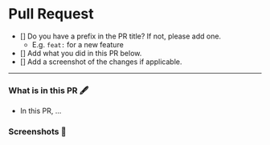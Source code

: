# Pull Request

- [] Do you have a prefix in the PR title? If not, please add one.
  - E.g. `feat:` for a new feature
- [] Add what you did in this PR below.
- [] Add a screenshot of the changes if applicable.

---

### What is in this PR 🖋️

- In this PR, ...

### Screenshots 📸

